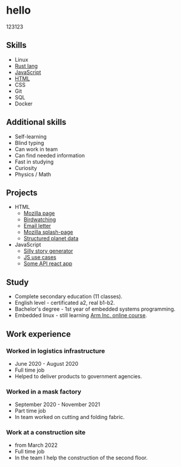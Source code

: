 # hello
123123
## Skills
- Linux
- [Rust lang](Nehalchuk%20Andrew%20Rust%20certificate.pdf)
- [JavaScript](Nehalchuk%20Andrew%20JavaScript%20certificate.pdf)
- [HTML](Nehalchuk%20Andrew%20HTML%20certificate.pdf)
- CSS
- Git
- SQL
- Docker

## Additional skills
- Self-learning
- Blind typing
- Can work in team
- Can find needed information
- Fast in studying
- Curiosity 
- Physics / Math 

## Projects

- HTML
  - [Mozilla page](https://wewrgegtyj.github.io/web/1_html/1_firefox/index.html)
  - [Birdwatching](https://wewrgegtyj.github.io/web/1_html/2_birdwatching/index.html)
  - [Email letter](https://wewrgegtyj.github.io/web/1_html/3_letter/index.html)
  - [Mozilla splash-page](https://wewrgegtyj.github.io/web/1_html/4_splash-page/index.html)
  - [Structured planet data](https://wewrgegtyj.github.io/web/1_html/5_structuring_planet_data/index.html)
- JavaScript 
  - [Silly story generator](https://wewrgegtyj.github.io/web/3_js/2_silly_story_generator/index.html)
  - [JS use cases](https://wewrgegtyj.github.io/web/3_js/0_study_notes/index.html)
  - [Some API react app](https://github.com/wewrgegtyj/api_react_app)

## Study

- Complete secondary education (11 classes).
- English level - certificated a2, real b1-b2.
- Bachelor's degree - 1st year of embedded systems programming.
- Embedded linux - still learning [Arm Inc. online course](https://www.arm.com/resources/education/online-courses/embedded-linux).

## Work experience

### Worked in logistics infrastructure

- June 2020 - August 2020
- Full time job
- Helped to deliver products to government agencies.

### Worked in a mask factory

- September 2020 - November 2021
- Part time job
- In team worked on cutting and folding fabric.


### Work at a construction site

- from March 2022
- Full time job
- In the team I help the construction of the second floor.
